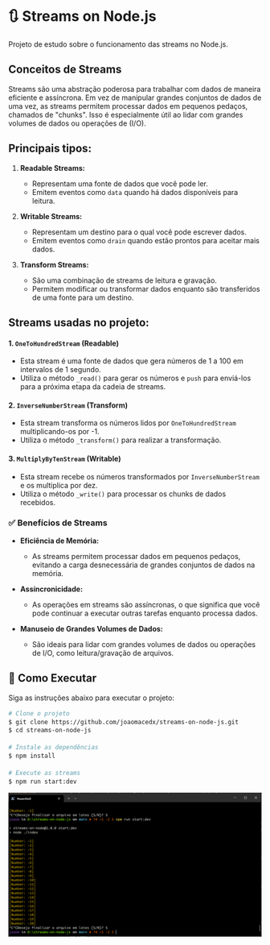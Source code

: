 # 🔃 Streams on Node.js

Projeto de estudo sobre o funcionamento das streams no Node.js.

## Conceitos de Streams

Streams são uma abstração poderosa para trabalhar com dados de maneira eficiente e assíncrona. Em vez de manipular grandes conjuntos de dados de uma vez, as streams permitem processar dados em pequenos pedaços, chamados de "chunks". Isso é especialmente útil ao lidar com grandes volumes de dados ou operações de (I/O).

## Principais tipos:

1. **Readable Streams:**
   - Representam uma fonte de dados que você pode ler.
   - Emitem eventos como `data` quando há dados disponíveis para leitura.

2. **Writable Streams:**
   - Representam um destino para o qual você pode escrever dados.
   - Emitem eventos como `drain` quando estão prontos para aceitar mais dados.

3. **Transform Streams:**
   - São uma combinação de streams de leitura e gravação.
   - Permitem modificar ou transformar dados enquanto são transferidos de uma fonte para um destino.

## Streams usadas no projeto:

#### 1. `OneToHundredStream` (Readable)

   - Esta stream é uma fonte de dados que gera números de 1 a 100 em intervalos de 1 segundo.
   - Utiliza o método `_read()` para gerar os números e `push` para enviá-los para a próxima etapa da cadeia de streams.

#### 2. `InverseNumberStream` (Transform)

   - Esta stream transforma os números lidos por `OneToHundredStream` multiplicando-os por -1.
   - Utiliza o método `_transform()` para realizar a transformação.

#### 3. `MultiplyByTenStream` (Writable)

   - Esta stream recebe os números transformados por `InverseNumberStream` e os multiplica por dez.
   - Utiliza o método `_write()` para processar os chunks de dados recebidos.

### ✅ Benefícios de Streams

- **Eficiência de Memória:**
  - As streams permitem processar dados em pequenos pedaços, evitando a carga desnecessária de grandes conjuntos de dados na memória.

- **Assincronicidade:**
  - As operações em streams são assíncronas, o que significa que você pode continuar a executar outras tarefas enquanto processa dados.

- **Manuseio de Grandes Volumes de Dados:**
  - São ideais para lidar com grandes volumes de dados ou operações de I/O, como leitura/gravação de arquivos.


## 🚀 Como Executar

Siga as instruções abaixo para executar o projeto:

```bash
# Clone o projeto
$ git clone https://github.com/joaomacedx/streams-on-node-js.git
$ cd streams-on-node-js

# Instale as dependências
$ npm install

# Execute as streams
$ npm run start:dev
```

![Run Example](./assets/example.png)


